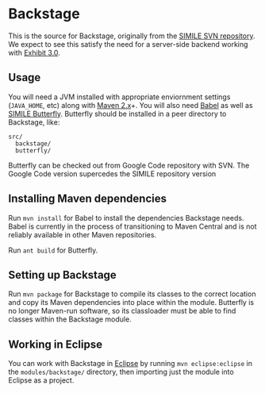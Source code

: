 Backstage
=========

This is the source for Backstage, originally from the [SIMILE SVN
repository][1].  We expect to see this satisfy the need for a
server-side backend working with [Exhibit 3.0][2].

Usage
-----

You will need a JVM installed with appropriate enviornment settings
(`JAVA_HOME`, etc) along with [Maven 2.x][4]+.  You will also need
[Babel][5] as well as [SIMILE Butterfly][3].  Butterfly should be
installed in a peer directory to Backstage, like:

```
src/
  backstage/
  butterfly/
```

Butterfly can be checked out from Google Code repository with SVN.  The
Google Code version supercedes the SIMILE repository version

Installing Maven dependencies
-----------------------------

Run `mvn install` for Babel to install the dependencies Backstage
needs.  Babel is currently in the process of transitioning to Maven
Central and is not reliably available in other Maven repositories.

Run `ant build` for Butterfly.

Setting up Backstage
--------------------

Run `mvn package` for Backstage to compile its classes to the correct
location and copy its Maven dependencies into place within the module.
Butterfly is no longer Maven-run software, so its classloader must be
able to find classes within the Backstage module.

Working in Eclipse
------------------

You can work with Backstage in [Eclipse][6] by running `mvn eclipse:eclipse`
in the `modules/backstage/` directory, then importing just the module
into Eclipse as a project.

[1]: http://simile.mit.edu/repository/backstage/trunk/
[2]: https://github.com/zepheira/exhibit3/
[3]: https://code.google.com/p/simile-butterfly/
[4]: http://maven.apache.org/
[5]: https://github.com/zepheira/babel/
[6]: http://www.eclipse.org/